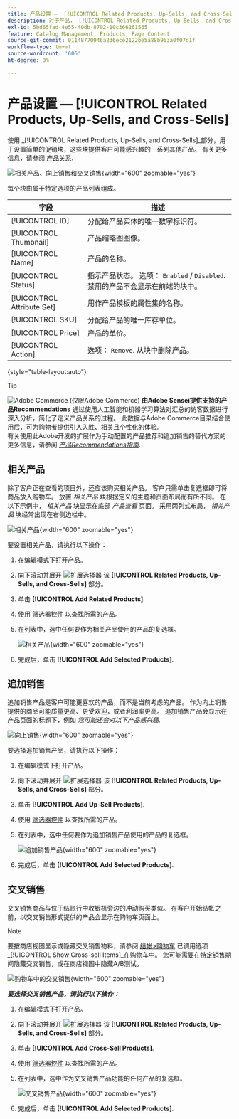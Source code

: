 ```yaml
---
title: 产品设置 —  [!UICONTROL Related Products, Up-Sells, and Cross-Sells]
description: 对于产品， [!UICONTROL Related Products, Up-Sells, and Cross-Sells] 设置在“产品”页面上定义简单的促销块，突出显示一系列其他产品。
exl-id: 5bd65fad-4e55-40db-8702-10c366261565
feature: Catalog Management, Products, Page Content
source-git-commit: 01148770946a236ece2122be5a88b963a0f07d1f
workflow-type: tm+mt
source-wordcount: '606'
ht-degree: 0%

---
```


# 产品设置 —  [!UICONTROL Related Products, Up-Sells, and Cross-Sells]

使用 _[!UICONTROL Related Products, Up-Sells, and Cross-Sells]_部分，用于设置简单的促销块，这些块提供客户可能感兴趣的一系列其他产品。 有关更多信息，请参阅 [产品关系](../merchandising-promotions/product-relationships.md).

![相关产品、向上销售和交叉销售](./assets/product-related-up-sell-cross-sell.png){width="600" zoomable="yes"}

每个块由属于特定选项的产品列表组成。

| 字段 | 描述 |
|--- |--- |
| [!UICONTROL ID] | 分配给产品实体的唯一数字标识符。 |
| [!UICONTROL Thumbnail] | 产品缩略图图像。 |
| [!UICONTROL Name] | 产品的名称。 |
| [!UICONTROL Status] | 指示产品状态。 选项： `Enabled` / `Disabled`. 禁用的产品不会显示在前端的块中。 |
| [!UICONTROL Attribute Set] | 用作产品模板的属性集的名称。 |
| [!UICONTROL SKU] | 分配给产品的唯一库存单位。 |
| [!UICONTROL Price] | 产品的单价。 |
| [!UICONTROL Action] | 选项： `Remove`. 从块中删除产品。 |

{style="table-layout:auto"}

>[!TIP]
>
>![Adobe Commerce](../assets/adobe-logo.svg) (仅限Adobe Commerce) **由Adobe Sensei提供支持的产品Recommendations** 通过使用人工智能和机器学习算法对汇总的访客数据进行深入分析，简化了定义产品关系的过程。 此数据与Adobe Commerce目录结合使用后，可为购物者提供引人入胜、相关且个性化的体验。
><br/>
>有关使用此Adobe开发的扩展作为手动配置的产品推荐和追加销售的替代方案的更多信息，请参阅 _[产品Recommendations指南](https://experienceleague.adobe.com/docs/commerce-merchant-services/product-recommendations/guide-overview.html)_.

## 相关产品

除了客户正在查看的项目外，还应该购买相关产品。 客户只需单击复选框即可将商品放入购物车。 放置 _相关产品_ 块根据定义的主题和页面布局而有所不同。 在以下示例中， _相关产品_ 块显示在底部 _产品查看_ 页面。 采用两列式布局， _相关产品_ 块经常出现在右侧边栏中。

![相关产品](./assets/storefront-product-related-products.png){width="600" zoomable="yes"}

要设置相关产品，请执行以下操作：

1. 在编辑模式下打开产品。

1. 向下滚动并展开 ![扩展选择器](../assets/icon-display-expand.png) 该 **[!UICONTROL Related Products, Up-Sells, and Cross-Sells]** 部分。

1. 单击 **[!UICONTROL Add Related Products]**.

1. 使用 [筛选器控件](../getting-started/admin-grid-controls.md) 以查找所需的产品。

1. 在列表中，选中任何要作为相关产品使用的产品的复选框。

   ![相关产品](./assets/products-related-add.png){width="600" zoomable="yes"}

1. 完成后，单击 **[!UICONTROL Add Selected Products]**.

## 追加销售

追加销售产品是客户可能更喜欢的产品，而不是当前考虑的产品。 作为向上销售提供的商品可能质量更高、更受欢迎，或者利润率更高。 追加销售产品会显示在产品页面的标题下，例如 _您可能还会对以下产品感兴趣_.

![向上销售](./assets/storefront-product-upsell.png){width="600" zoomable="yes"}

要选择追加销售产品，请执行以下操作：

1. 在编辑模式下打开产品。

1. 向下滚动并展开 ![扩展选择器](../assets/icon-display-expand.png) 该 **[!UICONTROL Related Products, Up-Sells, and Cross-Sells]** 部分。

1. 单击 **[!UICONTROL Add Up-Sell Products]**.

1. 使用 [筛选器控件](../getting-started/admin-grid-controls.md) 以查找所需的产品。

1. 在列表中，选中任何要作为追加销售产品使用的产品的复选框。

   ![追加销售产品](./assets/product-up-sell-add.png){width="600" zoomable="yes"}

1. 完成后，单击 **[!UICONTROL Add Selected Products]**.

## 交叉销售

交叉销售商品与位于结账行中收银机旁边的冲动购买类似。 在客户开始结帐之前，以交叉销售形式提供的产品会显示在购物车页面上。

>[!NOTE]
>
>要按商店视图显示或隐藏交叉销售物料，请参阅 [结帐>购物车](../configuration-reference/sales/checkout.md) 已调用选项 _[!UICONTROL Show Cross-sell Items]_在购物车中。 您可能需要在特定销售期间隐藏交叉销售，或在商店视图中隐藏A/B测试。

![购物车中的交叉销售](./assets/storefront-cart-cross-sells.png){width="600" zoomable="yes"}

**_要选择交叉销售产品，请执行以下操作：_**

1. 在编辑模式下打开产品。

1. 向下滚动并展开 ![扩展选择器](../assets/icon-display-expand.png) 该 **[!UICONTROL Related Products, Up-Sells, and Cross-Sells]** 部分。

1. 单击 **[!UICONTROL Add Cross-Sell Products]**.

1. 使用 [筛选器控件](../getting-started/admin-grid-controls.md) 以查找所需的产品。

1. 在列表中，选中作为交叉销售产品功能的任何产品的复选框。

   ![交叉销售产品](./assets/product-cross-sell-add.png){width="600" zoomable="yes"}

1. 完成后，单击 **[!UICONTROL Add Selected Products]**.
